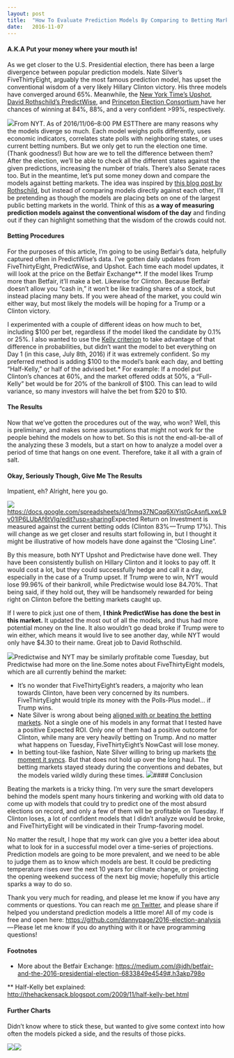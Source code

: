 ```yaml
---
layout:	post
title:	"How To Evaluate Prediction Models By Comparing to Betting Markets"
date:	2016-11-07
---
```


  #### A.K.A Put your money where your mouth is!

As we get closer to the U.S. Presidential election, there has been a large divergence between popular prediction models. Nate Silver’s FiveThirtyEight, arguably the most famous prediction model, has upset the conventional wisdom of a very likely Hillary Clinton victory. His three models have converged around 65%. Meanwhile, the [New York Time’s Upshot](http://www.nytimes.com/interactive/2016/upshot/presidential-polls-forecast.html), [David Rothschild’s PredictWise](http://predictwise.com/), and [Princeton Election Consortium ](http://election.princeton.edu/electoral-college-map/)have her chances of winning at 84%, 88%, and a very confident >99%, respectively.

![](/views/assets/img/1*mqT8BTN36NKKeyxsnIMosg.png)From NYT. As of 2016/11/06–8:00 PM ESTThere are many reasons why the models diverge so much. Each model weighs polls differently, uses economic indicators, correlates state polls with neighboring states, or uses current betting numbers. But we only get to run the election one time. (Thank goodness!) But how are we to tell the difference between them? After the election, we’ll be able to check all the different states against the given predictions, increasing the number of trials. There’s also Senate races too. But in the meantime, let’s put some money down and compare the models against betting markets. The idea was inspired by [this blog post by Rothschild](http://predictwise.com/blog/2016/10/comparing-forecasts/), but instead of comparing models directly against each other, I’ll be pretending as though the models are placing bets on one of the largest public betting markets in the world. Think of this as **a way of measuring prediction models against the conventional wisdom of the day** and finding out if they can highlight something that the wisdom of the crowds could not.

#### Betting Procedures

For the purposes of this article, I’m going to be using Betfair’s data, helpfully captured often in PredictWise’s data. I’ve gotten daily updates from FiveThirtyEight, PredictWise, and Upshot. Each time each model updates, it will look at the price on the Betfair Exchange**. If the model likes Trump more than Betfair, it’ll make a bet. Likewise for Clinton. Because Betfair doesn’t allow you “cash in,” it won’t be like trading shares of a stock, but instead placing many bets. If you were ahead of the market, you could win either way, but most likely the models will be hoping for a Trump or a Clinton victory.

I experimented with a couple of different ideas on how much to bet, including $100 per bet, regardless if the model liked the candidate by 0.1% or 25%. I also wanted to use the [Kelly criterion](https://en.wikipedia.org/wiki/Kelly_criterion) to take advantage of that difference in probabilities, but didn’t want the model to bet everything on Day 1 (in this case, July 8th, 2016) if it was extremely confident. So my preferred method is adding $100 to the model’s bank each day, and betting “Half-Kelly,” or half of the advised bet.* For example: If a model put Clinton’s chances at 60%, and the market offered odds at 50%, a “Full-Kelly” bet would be for 20% of the bankroll of $100. This can lead to wild variance, so many investors will halve the bet from $20 to $10.

#### The Results

Now that we’ve gotten the procedures out of the way, who won? Well, this is preliminary, and makes some assumptions that might not work for the people behind the models on how to bet. So this is not the end-all-be-all of the analyzing these 3 models, but a start on how to analyze a model over a period of time that hangs on one event. Therefore, take it all with a grain of salt.

#### **Okay, Seriously Though, Give Me The Results**

Impatient, eh? Alright, here you go.

![](/views/assets/img/1*lrRAvVQrv4Mt969OSkYvag.png)<https://docs.google.com/spreadsheets/d/1nmq37NCqq6XiYistGcAsnfLxwL9y01lP6LUbAf6tVIg/edit?usp=sharing>Expected Return on Investment is measured against the current betting odds (Clinton 83% — Trump 17%). This will change as we get closer and results start following in, but I thought it might be illustrative of how models have done against the “Closing Line”.

By this measure, both NYT Upshot and Predictwise have done well. They have been consistently bullish on Hillary Clinton and it looks to pay off. It would cost a lot, but they could successfully hedge and call it a day, especially in the case of a Trump upset. If Trump were to win, NYT would lose 99.96% of their bankroll, while Predictwise would lose 84.70%. That being said, if they hold out, they will be handsomely rewarded for being right on Clinton before the betting markets caught up.

If I were to pick just one of them, **I think PredictWise has done the best in this market.** It updated the most out of all the models, and thus had more potential money on the line. It also wouldn’t go dead broke if Trump were to win either, which means it would live to see another day, while NYT would only have $4.30 to their name. Great job to David Rothschild.

![](/views/assets/img/1*RQ38FhJeN-TltGQNzmWtdw.png)Predictwise and NYT may be similarly profitable come Tuesday, but Predictwise had more on the line.Some notes about FiveThirtyEight models, which are all currently behind the market:

* It’s no wonder that FiveThirtyEight’s readers, a majority who lean towards Clinton, have been very concerned by its numbers. FiveThirtyEight would triple its money with the Polls-Plus model… if Trump wins.
* Nate Silver is wrong about being [aligned with or beating the betting markets](https://twitter.com/search?q=from%3Anatesilver538%20betting&src=typd). Not a single one of his models in any format that I tested have a positive Expected ROI. Only one of them had a positive outcome for Clinton, while many are very heavily betting on Trump. And no matter what happens on Tuesday, FiveThirtyEight’s NowCast will lose money.
* In betting tout-like fashion, Nate Silver willing to bring up markets [the moment it syncs](https://twitter.com/DavMicRot/status/792009213035720704). But that does not hold up over the long haul. The betting markets stayed steady during the conventions and debates, but the models varied wildly during these times.
![](/views/assets/img/1*uR_qxrQfx8wpsDuLoS8Kcw.png)#### Conclusion

Beating the markets is a tricky thing. I’m very sure the smart developers behind the models spent many hours tinkering and working with old data to come up with models that could try to predict one of the most absurd elections on record, and only a few of them will be profitable on Tuesday. If Clinton loses, a lot of confident models that I didn’t analyze would be broke, and FiveThirtyEight will be vindicated in their Trump-favoring model.

No matter the result, I hope that my work can give you a better idea about what to look for in a successful model over a time-series of projections. Prediction models are going to be more prevalent, and we need to be able to judge them as to know which models are best. It could be predicting temperature rises over the next 10 years for climate change, or projecting the opening weekend success of the next big movie; hopefully this article sparks a way to do so.

Thank you very much for reading, and please let me know if you have any comments or questions. You can reach me [on Twitter](http://twitter.com/dannypage), and please share if helped you understand prediction models a little more! All of my code is free and open here: <https://github.com/dannypage/2016-election-analysis> — Please let me know if you do anything with it or have programming questions!

#### Footnotes

* More about the Betfair Exchange: <https://medium.com/@jdh/betfair-and-the-2016-presidential-election-6833849e4549#.h3akp798o>

** Half-Kelly bet explained: <http://thehackensack.blogspot.com/2009/11/half-kelly-bet.html>

#### Further Charts

Didn’t know where to stick these, but wanted to give some context into how often the models picked a side, and the results of those picks.

![](/views/assets/img/1*segV2rjAxLCZSmPgLgcD3Q.png)![](/views/assets/img/1*SWr05hnNb0zw8FaxgOXZqg.png)  